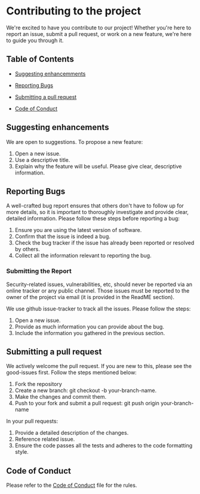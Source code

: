 # Contributing to the project
We're excited to have you contribute to our project! Whether you're here to report an issue, submit a pull request, or work on a new feature, we're here to guide you through it.

## Table of Contents
- [Suggesting enhancemments](#suggesting-enhancements)

- [Reporting Bugs](#reporting-bugs)

- [Submitting a pull request](#submitting-a-pull-request)

- [Code of Conduct](./Code_of_Conduct.md)

## Suggesting enhancements
We are open to suggestions. To propose a new feature:
1. Open a new issue.
2. Use a descriptive title.
3. Explain why the feature will be useful. Please give clear, descriptive information.

## Reporting Bugs
A well-crafted bug report ensures that others don't have to follow up for more details, so it is important to thoroughly investigate and provide clear, detailed information.
Please follow these steps before reporting a bug:
1. Ensure you are using the latest version of software.
2. Confirm that the issue is indeed a bug.
3. Check the bug tracker if the issue has already been reported or resolved by others.
4. Collect all the information relevant to reporting the bug.

### Submitting the Report
Security-related issues, vulnerabilities, etc, should never be reported via an online tracker or any public channel. Those issues must be reported to the owner of the project via email (it is provided in the ReadME section).

We use github issue-tracker to track all the issues. Please follow the steps:
1. Open a new issue.
2. Provide as much information you can provide about the bug.
3. Include the information you gathered in the previous section.

## Submitting a pull request
We actively welcome the pull request. If you are new to this, please see the good-issues first.
Follow the steps mentioned below:
1. Fork the repository
2. Create a new branch: git checkout -b your-branch-name.
3. Make the changes and commit them.
4. Push to your fork and submit a pull request: git push origin your-branch-name

In your pull requests:
1. Provide a detailed description of the changes.
2. Reference related issue.
3. Ensure the code passes all the tests and adheres to the code formatting style.

## Code of Conduct
Please refer to the [Code of Conduct](./Code_of_Conduct.md) file for the rules.
